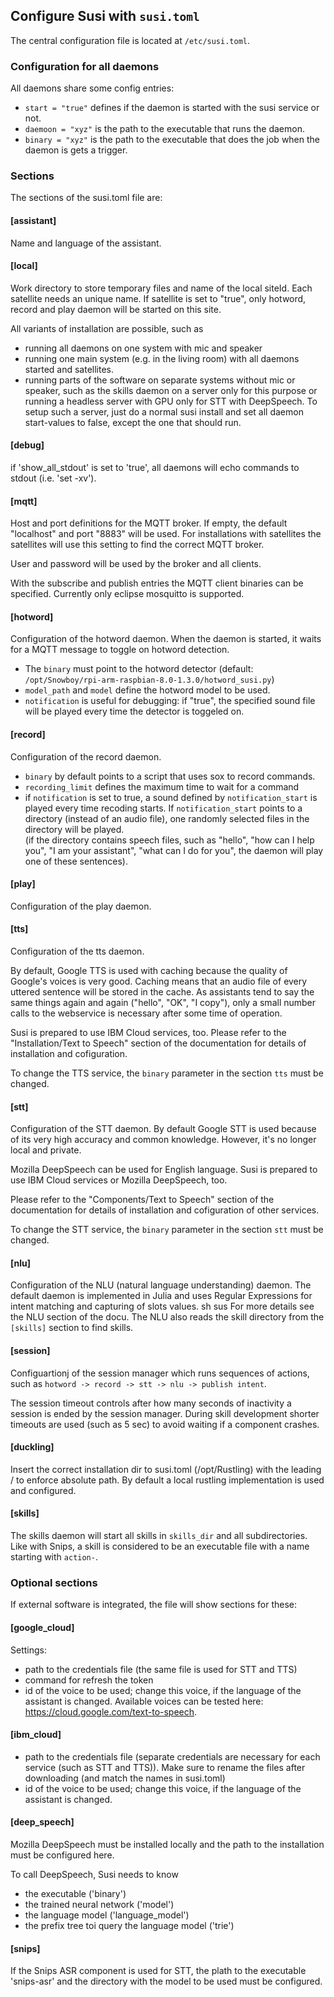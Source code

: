 ## Configure Susi with `susi.toml`

The central configuration file is located at `/etc/susi.toml`.

### Configuration for all daemons

All daemons share some config entries:

* `start = "true"` defines if the daemon
  is started with the susi service or not.
* `daemoon = "xyz"` is the path to the executable that runs the daemon.
* `binary = "xyz"` is the path to the executable that does the job when
  the daemon is gets a trigger.


### Sections

The sections of the susi.toml file are:

#### [assistant]
Name and language of the assistant.

#### [local]
Work directory to store temporary files and
name of the local siteId. Each satellite needs an unique name.
If satellite is set to "true", only hotword, record and play daemon will be started
on this site.

All variants of installation are possible, such as
* running all daemons
  on one system with mic and speaker
* running one main system (e.g. in the living room) with all daemons
  started and satellites.
* running parts of the software on separate systems without mic
  or speaker, such as the skills daemon on a server only for this
  purpose or running a headless server with GPU only for STT with
  DeepSpeech. To setup such a server, just do a normal susi install
  and set all daemon start-values to false, except the one that should run.

#### [debug]
if 'show_all_stdout' is set to 'true', all daemons will echo commands to
stdout (i.e. 'set -xv').


#### [mqtt]
Host and port definitions for the MQTT broker. If empty, the default
"localhost" and port "8883" will be used. For installations with satellites
the satellites will use this setting to find the correct MQTT broker.

User and password will be used by the broker and all clients.

With the subscribe and publish entries the MQTT client binaries can be specified.
Currently only eclipse mosquitto is supported.

#### [hotword]
Configuration of the hotword daemon.
When the daemon is started, it waits for a MQTT message to toggle on
hotword detection.
* The `binary` must  point to the hotword detector (default:
  `/opt/Snowboy/rpi-arm-raspbian-8.0-1.3.0/hotword_susi.py`)
* `model_path` and `model` define the hotword model to be used.
* `notification` is useful for debugging: if "true", the specified
  sound file will be played every time the detector is toggeled on.

#### [record]
Configuration of the record daemon.

* `binary` by default points to a script that uses sox to record commands.
* `recording_limit` defines the maximum time to wait for a command
* if `notification` is set to true, a sound defined by `notification_start`
  is played every time recoding starts. If `notification_start` points to
  a directory (instead of an audio file), one randomly selected files in the
  directory will be played.    
  (if the directory contains speech files, such as "hello", "how can I help you",
  "I am your assistant", "what can I do for you", the daemon will play
  one of these sentences).

#### [play]
Configuration of the play daemon.

#### [tts]
Configuration of the tts daemon.

By default, Google TTS is used with caching because the quality of Google's
voices is very good. Caching means that an audio file of every
uttered sentence will be stored in the cache. As assistants tend to say the same
things again and again ("hello", "OK", "I copy"), only a small number calls to the webservice
is necessary after some time of operation.

Susi is prepared to use IBM Cloud services, too.
Please refer to the "Installation/Text to Speech"
section of the documentation for details of installation and cofiguration.

To change the TTS service, the `binary` parameter in the section `tts`
must be changed.

#### [stt]
Configuration of the STT daemon.
By default Google STT is used because of its very high accuracy and common
knowledge. However, it's no longer local and private.    

Mozilla DeepSpeech can be used for English language.
Susi is prepared to use IBM Cloud services or Mozilla DeepSpeech, too.

Please refer to the "Components/Text to Speech"
section of the documentation for details of installation and cofiguration
of other services.

To change the STT service, the `binary` parameter in the section `stt`
must be changed.

#### [nlu]
Configuration of the NLU (natural language understanding) daemon.
The default daemon is implemented in Julia and uses Regular Expressions
for intent matching and capturing of slots values.
sh sus
For more details see the NLU section of the docu.
The NLU also reads the skill directory from the `[skills]` section to find
skills.


#### [session]
Configuartionj of the session manager which runs sequences of
actions, such as `hotword -> record -> stt -> nlu -> publish intent`.

The session timeout controls after how many seconds of inactivity a session
is ended by the session manager.
During skill development shorter timeouts are used (such as 5 sec) to
avoid waiting if a component crashes.


#### [duckling]
Insert the correct installation dir to susi.toml
(/opt/Rustling) with the leading / to enforce
absolute path.
By default a local rustling implementation is used and configured.

#### [skills]
The skills daemon will start all skills in `skills_dir` and all subdirectories.
Like with Snips, a skill is considered to be an executable file with a
name starting with `action-`.


### Optional sections

If external software is integrated, the file will show sections for these:

#### [google_cloud]
Settings:
* path to the credentials file (the same file is used for STT and TTS)
* command for refresh the token
* id of the voice to be used; change this voice, if the language
  of the assistant is changed.
  Available voices can be tested here: https://cloud.google.com/text-to-speech.

#### [ibm_cloud]
* path to the credentials file
  (separate credentials are necessary for each service (such as STT and TTS)).
  Make sure to rename the files after downloading (and match the names
  in susi.toml)
* id of the voice to be used; change this voice, if the language
  of the assistant is changed.

#### [deep_speech]
Mozilla DeepSpeech must be installed locally and the path to
the installation must be configured here.

To call DeepSpeech, Susi needs to know
* the executable ('binary')
* the trained neural network ('model')
* the language model ('language_model')
* the prefix tree toi query the language model ('trie')


#### [snips]
If the Snips ASR component is used for STT, the plath to the
executable 'snips-asr' and the directory with the model to be used
must be configured.
